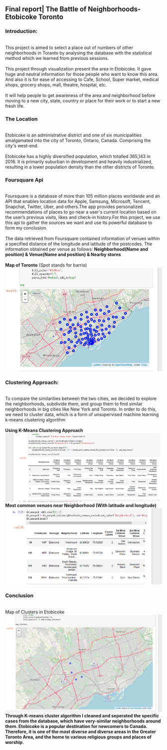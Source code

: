 ## **Final report| The Battle of Neighborhoods- Etobicoke Toronto**
### Introduction:

<br>This project is aimed to select a place out of numbers of other neighborhoods in Toranto by analysing the database with the statistical method which we learned from previous sessions.<br/>
<br>This project through visualization present the area in Etobicoke. It gave huge and neutral information for those people who want to know this area. And also it is for  ease of accessing to Cafe, School, Super market, medical shops, grocery shops, mall, theatre, hospital, etc. <br/>
<br>It will help people to get awareness of the area and neighborhood before moving to a new city, state, country or place for their work or to start a new fresh life.<br/>
### The Location
<br>Etobicoke is an administrative district and one of six municipalities amalgamated into the city of Toronto, Ontario, Canada. Comprising the city's west-end.<br/>
<br>Etobicoke has a highly diversified population, which totalled 365,143 in 2016. It is primarily suburban in development and heavily industrialized, resulting in a lower population density than the other districts of Toronto.<br/>
### Foursquare Api
<br>Foursquare is a database of more than 105 million places worldwide and an API that enables location data for Apple, Samsung, Microsoft, Tencent, Snapchat, Twitter, Uber, and others.The app provides personalized recommendations of places to go near a user's current location based on the user’s previous visits, likes and check-in history.For this project, we use this api to gather the sources we want and use its powerful database to form my conclusion.<br/>
<br>The data retrieved from Foursquare contained information of venues within a specified distance of the longitude and latitude of the postcodes. The information obtained per venue as follows: **Neighborhood(Name and position) & Venue(Name and position) & Nearby stores**<br/>
<br>**Map of Toronto** (Spot stands for barrio)<br/>
![Image](http://github.com/deepmoss192/capstoneassignment/raw/main/Week5/MouseInc%20172459.png)
### Clustering Approach:
<br>To compare the similarities between the two cities, we decided to explore the neighborhoods, subdivide them, and group them to find similar neighborhoods in big cities like New York and Toronto. In order to do this, we need to cluster data, which is a form of unsupervised machine learning k-means clustering algorithm<br/>
<br>**Using K-Means Clustering Approach**<br/>
![Image](https://github.com/deepmoss192/capstoneassignment/raw/main/Week5/MouseInc%20184555.png)
<br>**Most common venues near Neighborhood (With latitude and longitude)** 
![Image](https://github.com/deepmoss192/capstoneassignment/raw/main/Week5/MouseInc%20190436.png)
### Conclusion
<br>Map of Clusters in Etobicoke<br/>
![Image](https://github.com/deepmoss192/capstoneassignment/raw/main/Week5/MouseInc%20191242.png)
<br>**Through K-means cluster algorithm I cleaned and seperated the specific cases from the database, which have very-similar neighborhoods around them. Etobicoke is a popular destination for newcomers to Canada. Therefore, it is one of the most diverse and diverse areas in the Greater Toronto Area, and the home to various religious groups and places of worship.**<br/>
